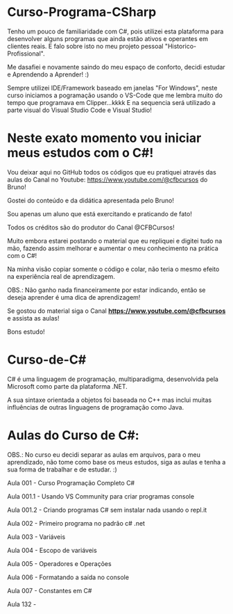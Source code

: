 # Curso-Programa-CSharp
Tenho um pouco de familiaridade com C#, pois utilizei esta plataforma para desenvolver alguns programas que ainda estão ativos e operantes em clientes reais. E falo sobre isto no meu projeto pessoal "Historico-Profissional".

Me dasafiei e novamente saindo do meu espaço de conforto, decidi estudar e Aprendendo a Aprender! :)

Sempre utilizei IDE/Framework baseado em janelas "For Windows", neste curso iniciamos a pogramação usando o VS-Code que me lembra muito do tempo que programava em Clipper...kkkk E na sequencia será utilizado a parte visual do Visual Studio Code e Visual Studio!

# Neste exato momento vou iniciar meus estudos com o C#!
Vou deixar aqui no GitHub todos os códigos que eu pratiquei através das aulas do Canal no Youtube: https://www.youtube.com/@cfbcursos do Bruno!

Gostei do conteúdo e da didática apresentada pelo Bruno!

Sou apenas um aluno que está exercitando e praticando de fato!

Todos os créditos são do produtor do Canal @CFBCursos!

Muito embora estarei postando o material que eu repliquei e digitei tudo na mão, fazendo assim melhorar e aumentar o meu conhecimento na prática com o C#!

Na minha visão copiar somente o código e colar, não teria o mesmo efeito na experiência real de aprendizagem.

OBS.: Não ganho nada financeiramente por estar indicando, então se deseja aprender é uma dica de aprendizagem!

Se gostou do material siga o Canal **https://www.youtube.com/@cfbcursos** e assista as aulas!

Bons estudo!

# Curso-de-C#
C# é uma linguagem de programação, multiparadigma, desenvolvida pela Microsoft como parte da plataforma .NET.

A sua sintaxe orientada a objetos foi baseada no C++ mas inclui muitas influências de outras linguagens de programação como Java.

# Aulas do Curso de C#:

OBS.: No curso eu decidi separar as aulas em arquivos, para o meu aprendizado, não tome como base os meus estudos, siga as aulas e tenha a sua forma de trabalhar e de estudar. :)

Aula 001   - Curso Programação Completo C#

Aula 001.1 - Usando VS Community para criar programas console

Aula 001.2 - Criando programas C# sem instalar nada usando o repl.it

Aula 002   - Primeiro programa no padrão c# .net

Aula 003   - Variáveis

Aula 004   - Escopo de variáveis

Aula 005   - Operadores e Operações

Aula 006   - Formatando a saída no console

Aula 007   - Constantes em C#



Aula 132   -